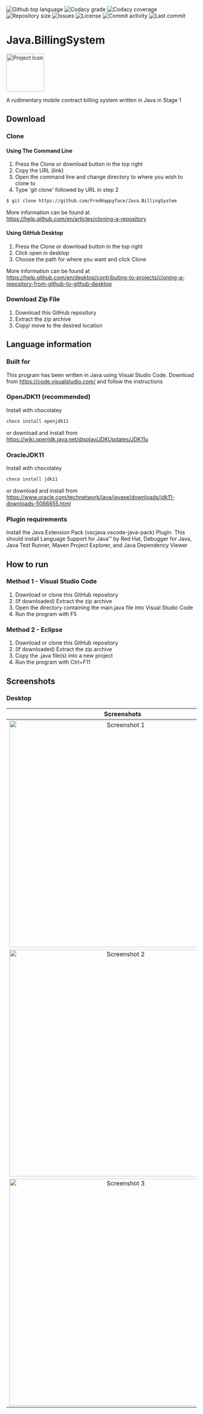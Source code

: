 <p float="left">
<img src="https://img.shields.io/github/languages/top/fredhappyface/java.BillingSystem.svg?style=flat-square" alt="Github top language">
<img src="https://img.shields.io/codacy/grade/e177530d18a14cd1a99b6ba3a119be02.svg?style=flat-square" alt="Codacy grade">
<img src="https://img.shields.io/codacy/coverage/e177530d18a14cd1a99b6ba3a119be02.svg?style=flat-square" alt="Codacy coverage">
<img src="https://img.shields.io/github/repo-size/fredhappyface/java.BillingSystem.svg?style=flat-square" alt="Repository size">
<img src="https://img.shields.io/github/issues/fredhappyface/java.BillingSystem.svg?style=flat-square" alt="Issues">
<img src="https://img.shields.io/github/license/fredhappyface/java.BillingSystem.svg?style=flat-square" alt="License">
<img src="https://img.shields.io/github/commit-activity/m/fredhappyface/java.BillingSystem.svg?style=flat-square" alt="Commit activity">
<img src="https://img.shields.io/github/last-commit/fredhappyface/java.BillingSystem.svg?style=flat-square" alt="Last commit">
</p>

# Java.BillingSystem

<img src="readme-assets/icons/proj-icon.png" alt="Project Icon" width="100">

A rudimentary mobile contract billing system written in Java in Stage 1

## Download
### Clone
#### Using The Command Line
1. Press the Clone or download button in the top right
2. Copy the URL (link)
3. Open the command line and change directory to where you wish to
clone to
4. Type 'git clone' followed by URL in step 2
```bash
$ git clone https://github.com/FredHappyface/Java.BillingSystem
```

More information can be found at
<https://help.github.com/en/articles/cloning-a-repository>

#### Using GitHub Desktop
1. Press the Clone or download button in the top right
2. Click open in desktop
3. Choose the path for where you want and click Clone

More information can be found at
<https://help.github.com/en/desktop/contributing-to-projects/cloning-a-repository-from-github-to-github-desktop>

### Download Zip File

1. Download this GitHub repository
2. Extract the zip archive
3. Copy/ move to the desired location

## Language information
### Built for
This program has been written in Java using Visual Studio Code.
Download from <https://code.visualstudio.com/> and follow the instructions
### OpenJDK11 (recommended)
Install with chocolatey
```powershell
choco install openjdk11
```
or download and install from
<https://wiki.openjdk.java.net/display/JDKUpdates/JDK11u>
### OracleJDK11
Install with chocolatey
```powershell
choco install jdk11
```
or download and install from
<https://www.oracle.com/technetwork/java/javase/downloads/jdk11-downloads-5066655.html>
### Plugin requirements
Install the Java Extension Pack (vscjava.vscode-java-pack) Plugin. This should
install Language Support for Java™ by Red Hat, Debugger for Java, Java Test
Runner, Maven Project Explorer, and Java Dependency Viewer
## How to run
### Method 1 - Visual Studio Code
1. Download or clone this GitHub repository
2. (If downloaded) Extract the zip archive
3. Open the directory containing the main.java file into Visual Studio Code
4. Run the program with F5
### Method 2 - Eclipse
1. Download or clone this GitHub repository
2. (If downloaded) Extract the zip archive
3. Copy the .java file(s) into a new project
4. Run the program with Ctrl+F11

## Screenshots

### Desktop
|Screenshots                                                                                  |
|:-:                                                                                          |
|<img src="readme-assets/screenshots/desktop/screenshot-1.png" alt="Screenshot 1" width="600">|
|<img src="readme-assets/screenshots/desktop/screenshot-2.png" alt="Screenshot 2" width="600">|
|<img src="readme-assets/screenshots/desktop/screenshot-3.png" alt="Screenshot 3" width="600">|
